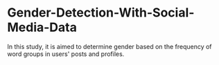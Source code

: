 # Gender-Detection-With-Social-Media-Data
In this study, it is aimed to determine gender based on the frequency of word groups in users' posts and profiles.
